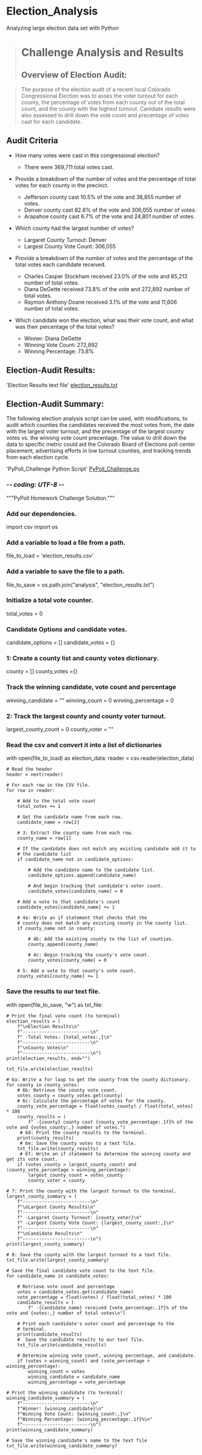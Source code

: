 # Election_Analysis
Analyzing large election data set with Python

> # Challenge Analysis and Results
> ## Overview of Election Audit: 

> The purpose of the election audit of a recent local Colorado Congressional Election was to asses the voter turnout for each county, the percentage of votes from each county out of the total count, and the county with the highest turnout. Canidiate results were also assessed to drill down the vote count and precentage of votes cast for each candidate.

## Audit Criteria

* How many votes were cast in this congressional election?
   - There were 369,711 total votes cast.
   
* Provide a breakdown of the number of votes and the percentage of total votes for each county in the precinct.
   - Jefferson county cast 10.5% of the vote and 38,855 number of votes. 
   - Denver county cast 82.8% of the vote and 306,055 number of votes. 
   - Arapahoe county cast 6.7% of the vote and 24,801 number of votes.
   
* Which county had the largest number of votes?
   - Largaret County Turnout: Denver
   - Largest County Vote Count: 306,055
   
* Provide a breakdown of the number of votes and the percentage of the total votes each candidate received.
   - Charles Casper Stockham received 23.0% of the vote and 85,213 number of total votes.
   - Diana DeGette received 73.8% of the vote and 272,892 number of total votes.
   - Raymon Anthony Doane received 3.1% of the vote and 11,606 number of total votes.
   
* Which candidate won the election, what was their vote count, and what was their percentage of the total votes?
   - Winner: Diana DeGette
   - Winning Vote Count: 272,892
   - Winning Percentage: 73.8%

## Election-Audit Results:

'Election Results text file'
[election_results.txt](https://github.com/MStewart0218/Election_Analysis/blob/main/Resources/Analysis/election_results.txt)

## Election-Audit Summary:

The following election analysis script can be used, with modifications, to audit which counties the candidates received the most votes from, the date with the largest voter turnout, and the precentage of the largest county votes vs. the winning vote count precentage. The value to drill down the data to specific metric could aid the Colorado Board of Elections poll center placement, advertising efforts in low turnout counties, and tracking trends from each election cycle.

'PyPoll_Challenge Python Script'
[PyPoll_Challenge.py](https://github.com/MStewart0218/Election_Analysis/blob/main/Resources/PyPoll_Challenge.py)

### -*- coding: UTF-8 -*-
"""PyPoll Homework Challenge Solution."""

### Add our dependencies.
import csv
import os

### Add a variable to load a file from a path.
file_to_load = 'election_results.csv'
### Add a variable to save the file to a path.
file_to_save = os.path.join("analysis", "election_results.txt")

### Initialize a total vote counter.
total_votes = 0

### Candidate Options and candidate votes.
candidate_options = []
candidate_votes = {}

### 1: Create a county list and county votes dictionary.
county = []
county_votes ={}

### Track the winning candidate, vote count and percentage
winning_candidate = ""
winning_count = 0
winning_percentage = 0

### 2: Track the largest county and county voter turnout.
largest_county_count = 0
county_voter = ""

### Read the csv and convert it into a list of dictionaries
with open(file_to_load) as election_data:
    reader = csv.reader(election_data)

    # Read the header
    header = next(reader)

    # For each row in the CSV file.
    for row in reader:

        # Add to the total vote count
        total_votes += 1

        # Get the candidate name from each row.
        candidate_name = row[2]

        # 3: Extract the county name from each row.
        county_name = row[1]

        # If the candidate does not match any existing candidate add it to
        # the candidate list
        if candidate_name not in candidate_options:

            # Add the candidate name to the candidate list.
            candidate_options.append(candidate_name)

            # And begin tracking that candidate's voter count.
            candidate_votes[candidate_name] = 0

        # Add a vote to that candidate's count
        candidate_votes[candidate_name] += 1

        # 4a: Write an if statement that checks that the
        # county does not match any existing county in the county list.
        if county_name not in county:

            # 4b: Add the existing county to the list of counties.
            county.append(county_name)

            # 4c: Begin tracking the county's vote count.
            county_votes[county_name] = 0

        # 5: Add a vote to that county's vote count.
        county_votes[county_name] += 1


### Save the results to our text file.
with open(file_to_save, "w") as txt_file:

    # Print the final vote count (to terminal)
    election_results = (
        f"\nElection Results\n"
        f"-------------------------\n"
        f" -Total Votes: {total_votes:,}\n"
        f"-------------------------\n"
        f"\nCounty Votes\n"
        f"-------------------------\n")
    print(election_results, end="")

    txt_file.write(election_results)

    # 6a: Write a for loop to get the county from the county dictionary.
    for county in county_votes:
        # 6b: Retrieve the county vote count.
        votes_county = county_votes.get(county)
        # 6c: Calculate the percentage of votes for the county.
        county_vote_percentage = float(votes_county) / float(total_votes) * 100
        county_results = (
            f" -{county} county cast {county_vote_percentage:.1f}% of the vote and {votes_county:,} number of votes.")
         # 6d: Print the county results to the terminal.
        print(county_results)
         # 6e: Save the county votes to a text file.
        txt_file.write(county_results)
         # 6f: Write an if statement to determine the winning county and get its vote count.
        if (votes_county > largest_county_count) and (county_vote_percentage > winning_percentage):
            largest_county_count = votes_county
            county_voter = county
            
    # 7: Print the county with the largest turnout to the terminal.
    largest_county_summary = (
        f"-------------------------\n"
        f"\nLargest County Results\n"
        f"-------------------------\n"
        f" -Largaret County Turnout: {county_voter}\n"
        f" -Largest County Vote Count: {largest_county_count:,}\n"
        f"-------------------------\n"
        f"\nCandidate Results\n"
        f"-------------------------\n")
    print(largest_county_summary)

    # 8: Save the county with the largest turnout to a text file.
    txt_file.write(largest_county_summary)

    # Save the final candidate vote count to the text file.
    for candidate_name in candidate_votes:

        # Retrieve vote count and percentage
        votes = candidate_votes.get(candidate_name)
        vote_percentage = float(votes) / float(total_votes) * 100
        candidate_results = (
            f" -{candidate_name} received {vote_percentage:.1f}% of the vote and {votes:,} number of total votes\n")

        # Print each candidate's voter count and percentage to the
        # terminal.
        print(candidate_results)
        #  Save the candidate results to our text file.
        txt_file.write(candidate_results)

        # Determine winning vote count, winning percentage, and candidate.
        if (votes > winning_count) and (vote_percentage > winning_percentage):
            winning_count = votes
            winning_candidate = candidate_name
            winning_percentage = vote_percentage

    # Print the winning candidate (to terminal)
    winning_candidate_summary = (
        f"-------------------------\n"
        f"Winner: {winning_candidate}\n"
        f"Winning Vote Count: {winning_count:,}\n"
        f"Winning Percentage: {winning_percentage:.1f}%\n"
        f"-------------------------\n")
    print(winning_candidate_summary)

    # Save the winning candidate's name to the text file
    txt_file.write(winning_candidate_summary)


